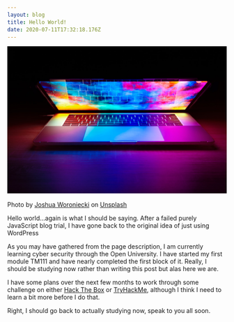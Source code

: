 ```yaml
---
layout: blog
title: Hello World!
date: 2020-07-11T17:32:18.176Z
---
```

![](/images/uploads/joshua-woroniecki-lzh3hptjz9c-unsplash.jpg)

Photo by [Joshua Woroniecki](https://unsplash.com/@joshua_j_woroniecki?utm_source=unsplash&utm_medium=referral&utm_content=creditCopyText) on [Unsplash](https://unsplash.com/s/photos/cyber?utm_source=unsplash&utm_medium=referral&utm_content=creditCopyText)

Hello world…again is what I should be saying. After a failed purely JavaScript blog trial, I have gone back to the original idea of just using WordPress

As you may have gathered from the page description, I am currently learning cyber security through the Open University. I have started my first module TM111 and have nearly completed the first block of it. Really, I should be studying now rather than writing this post but alas here we are.

I have some plans over the next few months to work through some challenge on either [Hack The Box](https://www.hackthebox.eu/) or [TryHackMe](https://tryhackme.com/), although I think I need to learn a bit more before I do that.

Right, I should go back to actually studying now, speak to you all soon.